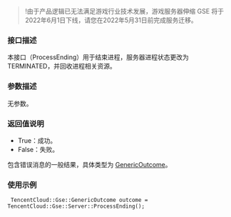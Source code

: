 >!由于产品逻辑已无法满足游戏行业技术发展，游戏服务器伸缩 GSE 将于2022年6月1日下线，请您在2022年5月31日前完成服务迁移。


### 接口描述
本接口（ProcessEnding）用于结束进程，服务器进程状态更改为 TERMINATED，并回收进程相关资源。

### 参数描述

无参数。

### 返回值说明
- True：成功。
- False：失败。

包含错误消息的一般结果，具体类型为 [GenericOutcome](https://cloud.tencent.com/document/product/1165/42020#jtlx)。

### 使用示例
```
 TencentCloud::Gse::GenericOutcome outcome = TencentCloud::Gse::Server::ProcessEnding();   
```

